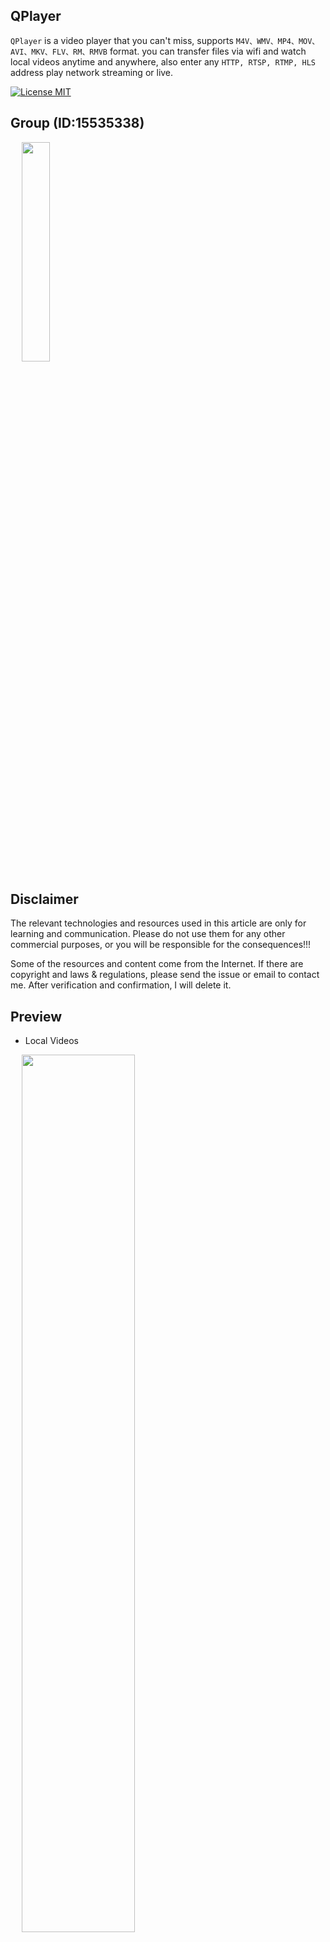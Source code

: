 ## QPlayer

`QPlayer` is a video player that you can't miss, supports `M4V、WMV、MP4、MOV、AVI、MKV、FLV、RM、RMVB` format. you can transfer files via wifi and watch local videos anytime and anywhere, also enter any `HTTP, RTSP, RTMP, HLS` address play network streaming or live. 

[![License MIT](https://img.shields.io/badge/license-MIT-green.svg?style=flat)](LICENSE)&nbsp;


## Group (ID:15535338)

<div align=left>
&emsp; <img src="https://github.com/chenxing640/QPlayer/raw/master/images/g614799921.jpg" width="30%" />
</div>


## Disclaimer

The relevant technologies and resources used in this article are only for learning and communication. Please do not use them for any other commercial purposes, or you will be responsible for the consequences!!!

Some of the resources and content come from the Internet. If there are copyright and laws & regulations, please send the issue or email to contact me. After verification and confirmation, I will delete it.


## Preview

- Local Videos

<div align=left>
&emsp; <img src="https://github.com/chenxing640/QPlayer/raw/master/images/local_videos.png" width="60%" />
</div>

- Lives And TV

<div align=left>
&emsp; <img src="https://github.com/chenxing640/QPlayer/raw/master/images/live_tv.png" width="60%" />
</div>

- Web Videos

<div align=left>
&emsp; <img src="https://github.com/chenxing640/QPlayer/raw/master/images/web_videos.png" width="60%" />
</div>

- App Introduction

<div align=left>
&emsp; <img src="https://github.com/chenxing640/QPlayer/raw/master/images/app_settings.png" width="40%" />
&emsp; <img src="https://github.com/chenxing640/QPlayer/raw/master/images/app_aboutme.png" width="40%" />
</div>


## Requirements

iOS 11.0+, iPhone and iPad, Xcode14+.


## File Transfer

Turn on the `WiFi` file transfer switch in the app settings to enjoy the `WiFi` file transfer service. Input in the computer browser, for example, "[http://192.168.6.6:8888](http://192.168.6.6:8888)", After open the web page, select the file, and click `Upload`. When uploading media files, make sure the computer and mobile phone are in the same `WiFi` environment and do not close the app or lock the screen.

`PS: PC browser is recommended (Safari [MAC], Microsoft edge [win10], Google Chrome [MAC win10])`


## Blog

- [How to customize your own live, audio and video player (QPlayer) for iOS?](https://www.jianshu.com/p/df5af1d079d6)


## Open Source Components

- [View Open Source Components](OpenSourceComponents.md)


## Clone

If you need to build a custom video player, you can input the command (`git clone https://github.com/chenxing640/QPlayer.git`) on the terminal to clone the project.


## Feedback is welcome

If you notice any issue, got stuck to create an issue. I will be happy to help you.
